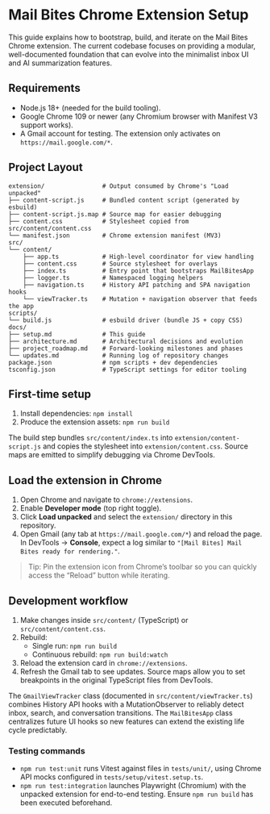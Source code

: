 # Mail Bites Chrome Extension Setup

This guide explains how to bootstrap, build, and iterate on the Mail Bites Chrome extension. The current codebase focuses on providing a modular, well-documented foundation that can evolve into the minimalist inbox UI and AI summarization features.

## Requirements
- Node.js 18+ (needed for the build tooling).
- Google Chrome 109 or newer (any Chromium browser with Manifest V3 support works).
- A Gmail account for testing. The extension only activates on `https://mail.google.com/*`.

## Project Layout
```
extension/                # Output consumed by Chrome's "Load unpacked"
├── content-script.js     # Bundled content script (generated by esbuild)
├── content-script.js.map # Source map for easier debugging
├── content.css           # Stylesheet copied from src/content/content.css
└── manifest.json         # Chrome extension manifest (MV3)
src/
└── content/
    ├── app.ts            # High-level coordinator for view handling
    ├── content.css       # Source stylesheet for overlays
    ├── index.ts          # Entry point that bootstraps MailBitesApp
    ├── logger.ts         # Namespaced logging helpers
    ├── navigation.ts     # History API patching and SPA navigation hooks
    └── viewTracker.ts    # Mutation + navigation observer that feeds the app
scripts/
└── build.js              # esbuild driver (bundle JS + copy CSS)
docs/
├── setup.md              # This guide
├── architecture.md       # Architectural decisions and evolution
├── project_roadmap.md    # Forward-looking milestones and phases
└── updates.md            # Running log of repository changes
package.json              # npm scripts + dev dependencies
tsconfig.json             # TypeScript settings for editor tooling
```

## First-time setup
1. Install dependencies: `npm install`
2. Produce the extension assets: `npm run build`

The build step bundles `src/content/index.ts` into `extension/content-script.js` and copies the stylesheet into `extension/content.css`. Source maps are emitted to simplify debugging via Chrome DevTools.

## Load the extension in Chrome
1. Open Chrome and navigate to `chrome://extensions`.
2. Enable **Developer mode** (top right toggle).
3. Click **Load unpacked** and select the `extension/` directory in this repository.
4. Open Gmail (any tab at `https://mail.google.com/*`) and reload the page. In DevTools → **Console**, expect a log similar to `"[Mail Bites] Mail Bites ready for rendering."`.

> Tip: Pin the extension icon from Chrome’s toolbar so you can quickly access the “Reload” button while iterating.

## Development workflow
1. Make changes inside `src/content/` (TypeScript) or `src/content/content.css`.
2. Rebuild:
   - Single run: `npm run build`
   - Continuous rebuild: `npm run build:watch`
3. Reload the extension card in `chrome://extensions`.
4. Refresh the Gmail tab to see updates. Source maps allow you to set breakpoints in the original TypeScript files from DevTools.

The `GmailViewTracker` class (documented in `src/content/viewTracker.ts`) combines History API hooks with a MutationObserver to reliably detect inbox, search, and conversation transitions. The `MailBitesApp` class centralizes future UI hooks so new features can extend the existing life cycle predictably.

### Testing commands
- `npm run test:unit` runs Vitest against files in `tests/unit/`, using Chrome API mocks configured in `tests/setup/vitest.setup.ts`.
- `npm run test:integration` launches Playwright (Chromium) with the unpacked extension for end-to-end testing. Ensure `npm run build` has been executed beforehand.
